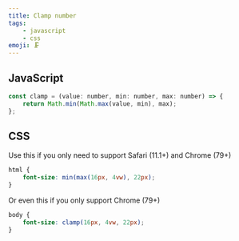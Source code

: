 ```yaml
---
title: Clamp number
tags:
    - javascript
    - css
emoji: 🗜
---
```


## JavaScript

```js
const clamp = (value: number, min: number, max: number) => {
	return Math.min(Math.max(value, min), max);
};
```

## CSS

Use this if you only need to support Safari (11.1+) and Chrome (79+)

```css
html {
	font-size: min(max(16px, 4vw), 22px);
}
```

Or even this if you only support Chrome (79+)

```css
body {
	font-size: clamp(16px, 4vw, 22px);
}
```
